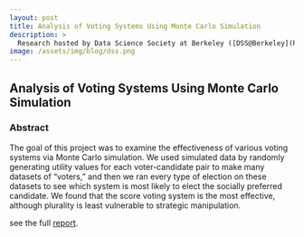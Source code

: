 ```yaml
---
layout: post
title: Analysis of Voting Systems Using Monte Carlo Simulation 
description: >
  Research hosted by Data Science Society at Berkeley ([DSS@Berkeley](https://dss.berkeley.edu/))
image: /assets/img/blog/dss.png
---
```


## Analysis of Voting Systems Using Monte Carlo Simulation

### Abstract

The goal of this project was to examine the effectiveness of various voting systems via Monte Carlo simulation. We used simulated data by randomly generating utility values for each voter-candidate pair to make many datasets of “voters,” and then we ran every type of election on these datasets to see which system is most likely to elect the socially preferred candidate. We found that the score voting system is the most effective, although plurality is least vulnerable to strategic manipulation. 

see the full [report](/report/voting_system.pdf).
